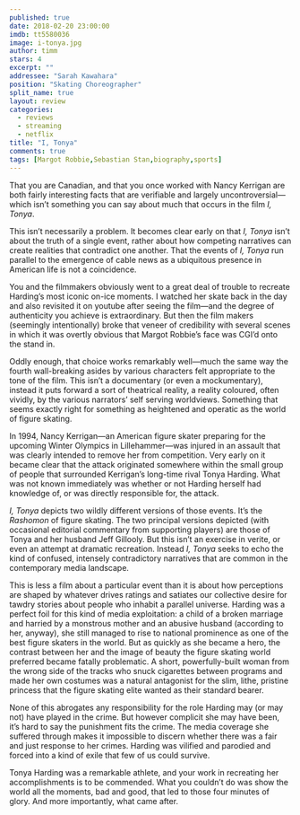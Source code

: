 ```yaml
---
published: true
date: 2018-02-20 23:00:00
imdb: tt5580036
image: i-tonya.jpg
author: timm
stars: 4
excerpt: ""
addressee: "Sarah Kawahara"
position: "Skating Choreographer"
split_name: true
layout: review
categories: 
  - reviews
  - streaming
  - netflix
title: "I, Tonya"
comments: true
tags: [Margot Robbie,Sebastian Stan,biography,sports]
---
```

That you are Canadian, and that you once worked with Nancy Kerrigan are both fairly interesting facts that are verifiable and largely uncontroversial—which isn’t something you can say about much that occurs in the film _I, Tonya_.

This isn’t necessarily a problem. It becomes clear early on that _I, Tonya_ isn’t about the truth of a single event, rather about how competing narratives can create realities that contradict one another. That the events of _I, Tonya_ run parallel to the emergence of cable news as a ubiquitous presence in American life is not a coincidence.

You and the filmmakers obviously went to a great deal of trouble to recreate Harding’s most iconic on-ice moments. I watched her skate back in the day and also revisited it on youtube after seeing the film—and the degree of authenticity you achieve is extraordinary. But then the film makers (seemingly intentionally) broke that veneer of credibility with several scenes in which it was overtly obvious that Margot Robbie’s face was CGI’d onto the stand in.

Oddly enough, that choice works remarkably well—much the same way the fourth wall-breaking asides by various characters felt appropriate to the tone of the film. This isn’t a documentary (or even a mockumentary), instead it puts forward a sort of theatrical reality, a reality coloured, often vividly, by the various narrators’ self serving worldviews. Something that seems exactly right for something as heightened and operatic as the world of figure skating.

In 1994, Nancy Kerrigan—an American figure skater preparing for the upcoming Winter Olympics in Lillehammer—was injured in an assault that was clearly intended to remove her from competition. Very early on it became clear that the attack originated somewhere within the small group of people that surrounded Kerrigan’s long-time rival Tonya Harding. What was not known immediately was whether or not Harding herself had knowledge of, or was directly responsible for, the attack.

_I, Tonya_ depicts two wildly different versions of those events. It’s the _Rashomon_ of figure skating. The two principal versions depicted (with occasional editorial commentary from supporting players) are those of Tonya and her husband Jeff Gillooly. But this isn’t an exercise in verite, or even an attempt at dramatic recreation. Instead _I, Tonya_ seeks to echo the kind of confused, intensely contradictory narratives that are common in the contemporary media landscape.

This is less a film about a particular event than it is about how perceptions are shaped by whatever drives ratings and satiates our collective desire for tawdry stories about people who inhabit a parallel universe. Harding was a perfect foil for this kind of media exploitation: a child of a broken marriage and harried by a monstrous mother and an abusive husband (according to her, anyway), she still managed to rise to national prominence as one of the best figure skaters in the world. But as quickly as she became a hero, the contrast between her and the image of beauty the figure skating world preferred became fatally problematic. A short, powerfully-built woman from the wrong side of the tracks who snuck cigarettes between programs and made her own costumes was a natural antagonist for the slim, lithe, pristine princess that the figure skating elite wanted as their standard bearer.

None of this abrogates any responsibility for the role Harding may (or may not) have played in the crime. But however complicit she may have been, it’s hard to say the punishment fits the crime. The media coverage she suffered through makes it impossible to discern whether there was a fair and just response to her crimes. Harding was vilified and parodied and forced into a kind of exile that few of us could survive.

Tonya Harding was a remarkable athlete, and your work in recreating her accomplishments is to be commended. What you couldn’t do was show the world all the moments, bad and good, that led to those four minutes of glory. And more importantly, what came after.